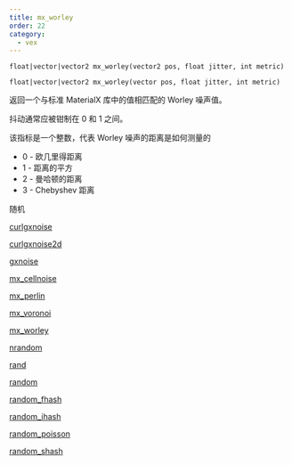 ```yaml
---
title: mx_worley
order: 22
category:
  - vex
---
```


`float|vector|vector2 mx_worley(vector2 pos, float jitter, int metric)`

`float|vector|vector2 mx_worley(vector pos, float jitter, int metric)`

返回一个与标准 MaterialX 库中的值相匹配的 Worley 噪声值。

抖动通常应被钳制在 0 和 1 之间。

该指标是一个整数，代表 Worley 噪声的距离是如何测量的

- 0 - 欧几里得距离
- 1 - 距离的平方
- 2 - 曼哈顿的距离
- 3 - Chebyshev 距离

随机

[curlgxnoise](curlgxnoise.html)

[curlgxnoise2d](curlgxnoise2d.html)

[gxnoise](gxnoise.html)

[mx_cellnoise](mx_cellnoise.html)

[mx_perlin](mx_perlin.html)

[mx_voronoi](mx_voronoi.html)

[mx_worley](mx_worley.html)

[nrandom](nrandom.html)

[rand](rand.html)

[random](random.html)

[random_fhash](random_fhash.html)

[random_ihash](random_ihash.html)

[random_poisson](random_poisson.html)

[random_shash](random_shash.html)
